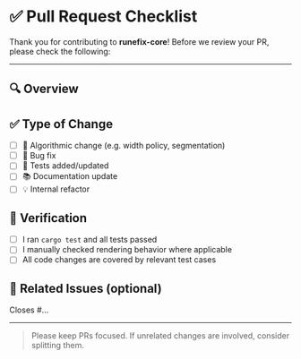 # ✅ Pull Request Checklist

Thank you for contributing to **runefix-core**! Before we review your PR, please check the following:

---

## 🔍 Overview

<!--
Describe what your PR does:
- What functionality or fix does it introduce?
- Is it related to Unicode width, segmentation, or a utility refactor?
-->

## ✅ Type of Change

- [ ] 🧠 Algorithmic change (e.g. width policy, segmentation)
- [ ] 🐛 Bug fix
- [ ] 🧪 Tests added/updated
- [ ] 📚 Documentation update
- [ ] 💡 Internal refactor

## 🧪 Verification

- [ ] I ran `cargo test` and all tests passed
- [ ] I manually checked rendering behavior where applicable
- [ ] All code changes are covered by relevant test cases

## 📎 Related Issues (optional)

Closes #...

---

> Please keep PRs focused. If unrelated changes are involved, consider splitting them.
